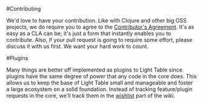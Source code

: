 #Contributing

We'd love to have your contribution. Like with Clojure and other big OSS projects, we do require you to agree to the [Contributor's Agreement](https://docs.google.com/a/kodowa.com/forms/d/1ME_PT6qLKUcALUEz1h1yerLF7vP_Rnohpb9RvMLDALg/viewform). It's as easy as a CLA can be; it's just a form that instantly enables you to contribute. Also, if your pull request is going to require some effort, please discuss it with us first. We want your hard work to count.

#Plugins

Many things are better off implemented as plugins to Light Table since plugins have the same degree of power that any code in the core does. This allows us to keep the base of Light Table small and manageable and foster a large ecosystem on a solid foundation. Instead of tracking feature/plugin requests in the core, we'll track them in the [wishlist](https://github.com/LightTable/LightTable/wiki/Feature-wishlist) part of the wiki.

